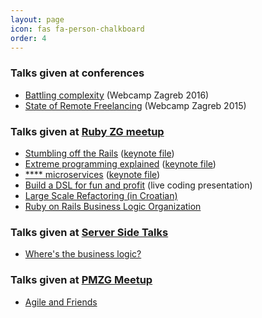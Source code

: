 ```yaml
---
layout: page
icon: fas fa-person-chalkboard
order: 4
---
```


### Talks given at conferences

* [Battling complexity](https://www.youtube.com/watch?v=UzWxrIaL0xM&t=13s) (Webcamp Zagreb 2016)
* [State of Remote Freelancing](https://www.youtube.com/watch?v=g9UgPsdP9vI) (Webcamp Zagreb 2015)

### Talks given at [Ruby ZG meetup](https://www.meetup.com/rubyzg/)
* [Stumbling off the Rails](./files/stumbling_off_the_rails.pdf)
    ([keynote file](./files/stumbling_off_the_rails.key))
* [Extreme programming explained](./files/extreme_programming.pdf)
    ([keynote file](./files/extreme_programming.key))
* [**** microservices](./files/microservices.pdf)
    ([keynote file](./files/microservices.key))
* [Build a DSL for fun and profit](https://github.com/radanskoric/presentations/tree/master/building_dsls)
    (live coding presentation)
* [Large Scale Refactoring (in Croatian)](./large_refactoring)
* [Ruby on Rails Business Logic Organization](./ror_business_logic)

### Talks given at [Server Side Talks](https://www.meetup.com/Infinum-Server-Side-Talks/)
* [Where's the business logic?](./business_logic)

### Talks given at [PMZG Meetup](https://www.meetup.com/PMZG-Project-Product-Management-Zagreb/)
* [Agile and Friends](./agile_and_friends)
